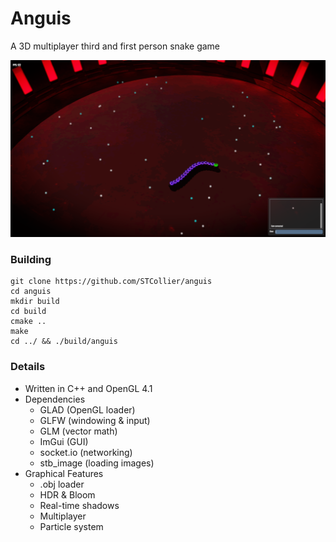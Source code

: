 # Anguis
A 3D multiplayer third and first person snake game

![screenshot](screenshot.png)
<br>

### Building
```
git clone https://github.com/STCollier/anguis
cd anguis
mkdir build
cd build
cmake ..
make
cd ../ && ./build/anguis
```

### Details
- Written in C++ and OpenGL 4.1
- Dependencies
    - GLAD (OpenGL loader)
    - GLFW (windowing & input)
    - GLM  (vector math)
    - ImGui (GUI)
    - socket.io (networking)
    - stb_image (loading images)
- Graphical Features
    - .obj loader
    - HDR & Bloom
    - Real-time shadows
    - Multiplayer
    - Particle system
